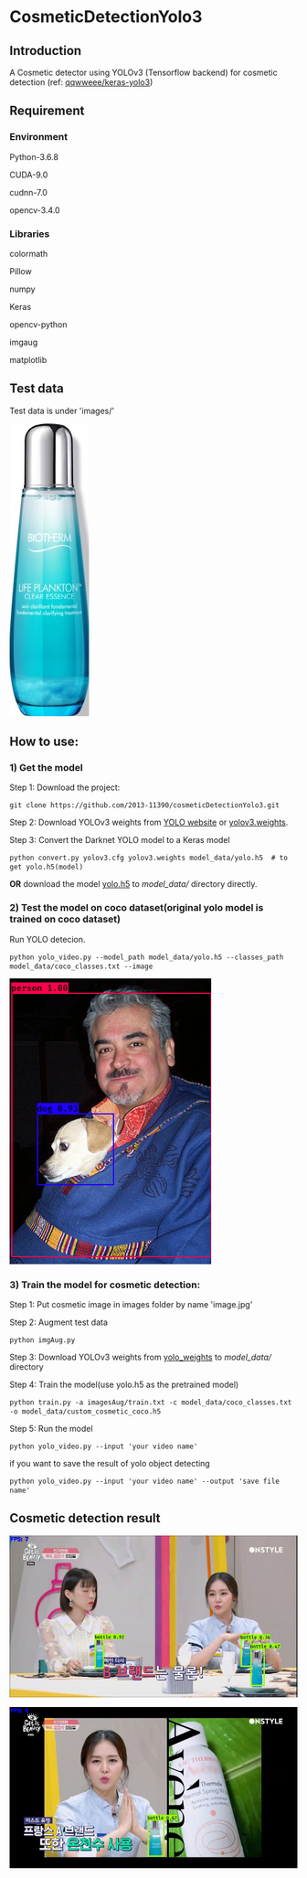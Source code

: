 # CosmeticDetectionYolo3

## Introduction

A Cosmetic detector using YOLOv3 (Tensorflow backend) for cosmetic detection (ref: [qqwweee/keras-yolo3](https://github.com/qqwweee/keras-yolo3))

## Requirement

### Environment
Python-3.6.8

CUDA-9.0

cudnn-7.0

opencv-3.4.0

### Libraries
colormath

Pillow

numpy

Keras

opencv-python

imgaug

matplotlib

## Test data

Test data is under 'images/'

![Cosmetic](pictures/image.jpg)

## How to use:

### 1) Get the model

Step 1: Download the project:
```
git clone https://github.com/2013-11390/cosmeticDetectionYolo3.git
```

Step 2: Download YOLOv3 weights from [YOLO website](http://pjreddie.com/darknet/yolo/) or [yolov3.weights](https://drive.google.com/uc?id=1owAyOwfpwxpbs0BLWPkwT0srRUTpFHIn&export=download).

Step 3: Convert the Darknet YOLO model to a Keras model 
```
python convert.py yolov3.cfg yolov3.weights model_data/yolo.h5	# to get yolo.h5(model)
```

**OR** download the model [yolo.h5](https://drive.google.com/uc?export=download&confirm=8R0l&id=1Dd-uUhhXvosXiIIZM8tiXoZyENJxIY4u) to *model_data/* directory directly.

### 2) Test the model on coco dataset(original yolo model is trained on coco dataset)
Run YOLO detecion.
```
python yolo_video.py --model_path model_data/yolo.h5 --classes_path model_data/coco_classes.txt --image
```

![Raccoon](pictures/coco_1.png)

### 3) Train the model for cosmetic detection:
Step 1: Put cosmetic image in images folder by name 'image.jpg'

Step 2: Augment test data
```
python imgAug.py
```
Step 3: Download YOLOv3 weights from [yolo_weights](https://drive.google.com/uc?export=download&confirm=-b_7&id=1HlydiovCtnUJabQvZIbx77v6sE4OXrac) to *model_data/* directory

Step 4: Train the model(use yolo.h5 as the pretrained model) 
```
python train.py -a imagesAug/train.txt -c model_data/coco_classes.txt -o model_data/custom_cosmetic_coco.h5
```

Step 5: Run the model
```
python yolo_video.py --input 'your video name'
```
if you want to save the result of yolo object detecting
```
python yolo_video.py --input 'your video name' --output 'save file name'
```


## Cosmetic detection result

![Cosmetic](pictures/result1.jpg)

![Cosmetic](pictures/result2.jpg)
